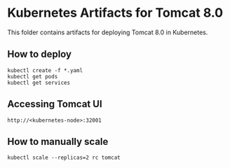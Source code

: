 # Kubernetes Artifacts for Tomcat 8.0

This folder contains artifacts for deploying Tomcat 8.0 in Kubernetes.

## How to deploy

    kubectl create -f *.yaml
    kubectl get pods
    kubectl get services

## Accessing Tomcat UI

    http://<kubernetes-node>:32001

## How to manually scale

    kubectl scale --replicas=2 rc tomcat

